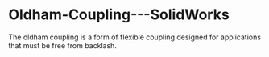 # Oldham-Coupling---SolidWorks
The oldham coupling is a form of flexible coupling designed for applications that must be free from backlash.  
